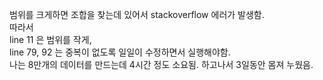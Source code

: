 범위를 크게하면 조합을 찾는데 있어서 stackoverflow 에러가 발생함.     
따라서    
line 11 은 범위를 작게,     
line 79, 92 는 중복이 없도록 일일이 수정하면서 실행해야함.     
나는 8만개의 데이터를 만드는데 4시간 정도 소요됨.
하고나서 3일동안 몸져 누웠음.   
